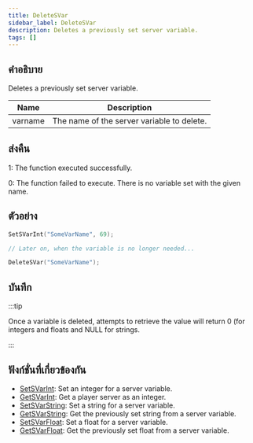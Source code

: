 ```yaml
---
title: DeleteSVar
sidebar_label: DeleteSVar
description: Deletes a previously set server variable.
tags: []
---
```


## คำอธิบาย

Deletes a previously set server variable.

| Name    | Description                                |
| ------- | ------------------------------------------ |
| varname | The name of the server variable to delete. |

## ส่งคืน

1: The function executed successfully.

0: The function failed to execute. There is no variable set with the given name.

## ตัวอย่าง

```c
SetSVarInt("SomeVarName", 69);

// Later on, when the variable is no longer needed...

DeleteSVar("SomeVarName");
```

## บันทึก

:::tip

Once a variable is deleted, attempts to retrieve the value will return 0 (for integers and floats and NULL for strings.

:::

## ฟังก์ชั่นที่เกี่ยวข้องกัน

- [SetSVarInt](SetSVarInt): Set an integer for a server variable.
- [GetSVarInt](GetSVarInt): Get a player server as an integer.
- [SetSVarString](SetSVarString): Set a string for a server variable.
- [GetSVarString](GetSVarString): Get the previously set string from a server variable.
- [SetSVarFloat](SetSVarFloat): Set a float for a server variable.
- [GetSVarFloat](GetSVarFloat): Get the previously set float from a server variable.

